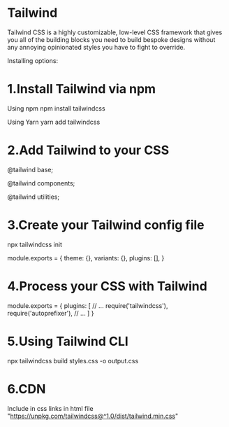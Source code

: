 # Tailwind

Tailwind CSS is a highly customizable, low-level CSS framework that gives you all of the building blocks you need to build bespoke designs
 without any annoying opinionated styles you have to fight to override.

 Installing options:
 # 1.Install Tailwind via npm
  Using npm
npm install tailwindcss

 Using Yarn
yarn add tailwindcss

# 2.Add Tailwind to your CSS
@tailwind base;

@tailwind components;

@tailwind utilities;

# 3.Create your Tailwind config file
npx tailwindcss init

module.exports = {
  theme: {},
  variants: {},
  plugins: [],
}

# 4.Process your CSS with Tailwind
module.exports = {
  plugins: [
    // ...
    require('tailwindcss'),
    require('autoprefixer'),
    // ...
  ]
}

# 5.Using Tailwind CLI
npx tailwindcss build styles.css -o output.css

# 6.CDN
Include in css links in html file
"https://unpkg.com/tailwindcss@^1.0/dist/tailwind.min.css" 
